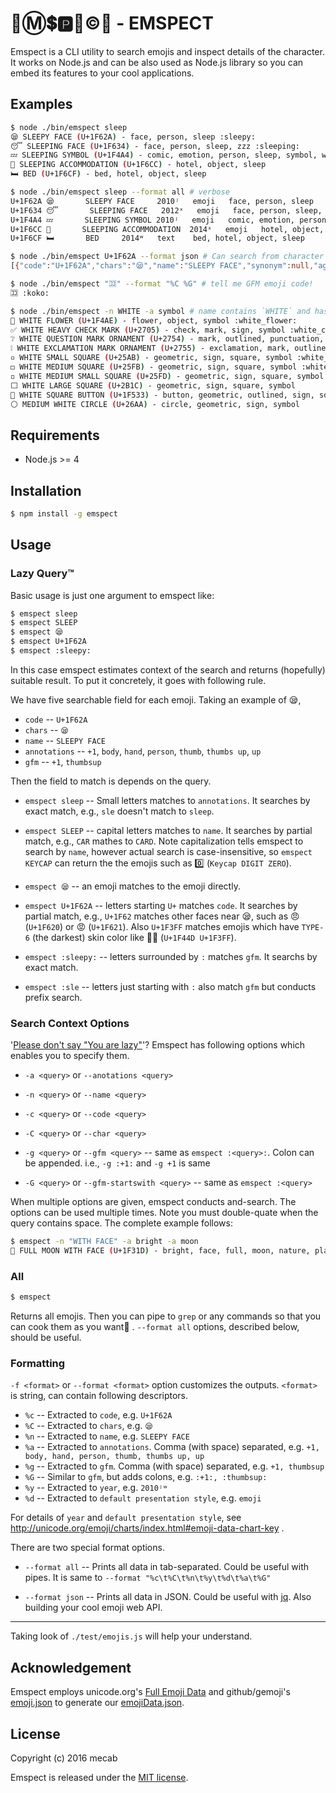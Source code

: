 📧Ⓜ️💲🅿️📧©️📍  - EMSPECT
========================
Emspect is a CLI utility to search emojis and inspect details of the character.
It works on Node.js and can be also used as Node.js library so you can embed its features to your cool applications.

Examples
--------
```bash
$ node ./bin/emspect sleep
😪 SLEEPY FACE (U+1F62A) - face, person, sleep :sleepy:
😴 SLEEPING FACE (U+1F634) - face, person, sleep, zzz :sleeping:
💤 SLEEPING SYMBOL (U+1F4A4) - comic, emotion, person, sleep, symbol, word, zzz :zzz:
🛌 SLEEPING ACCOMMODATION (U+1F6CC) - hotel, object, sleep
🛏 BED (U+1F6CF) - bed, hotel, object, sleep
```

```bash
$ node ./bin/emspect sleep --format all # verbose
U+1F62A 😪       SLEEPY FACE     2010ʲ   emoji   face, person, sleep     :sleepy:
U+1F634 😴       SLEEPING FACE   2012ˣ   emoji   face, person, sleep, zzz        :sleeping:
U+1F4A4 💤       SLEEPING SYMBOL 2010ʲ   emoji   comic, emotion, person, sleep, symbol, word, zzz        :zzz:
U+1F6CC 🛌       SLEEPING ACCOMMODATION  2014ˣ   emoji   hotel, object, sleep
U+1F6CF 🛏       BED     2014ʷ   text    bed, hotel, object, sleep
```

```bash
$ node ./bin/emspect U+1F62A --format json # Can search from character code. Also output in JSON
[{"code":"U+1F62A","chars":"😪","name":"SLEEPY FACE","synonym":null,"age":"2010ʲ","default":"emoji","annotations":["face","person","sleep"],"aliases":["sleepy"]}]
```

```bash
$ node ./bin/emspect "🈁" --format "%C %G" # tell me GFM emoji code!
🈁 :koko:
```

```bash
$ node ./bin/emspect -n WHITE -a symbol # name contains `WHITE` and has annotation `symbol`
💮 WHITE FLOWER (U+1F4AE) - flower, object, symbol :white_flower:
✅ WHITE HEAVY CHECK MARK (U+2705) - check, mark, sign, symbol :white_check_mark:
❔ WHITE QUESTION MARK ORNAMENT (U+2754) - mark, outlined, punctuation, question, symbol, word :grey_question:
❕ WHITE EXCLAMATION MARK ORNAMENT (U+2755) - exclamation, mark, outlined, punctuation, symbol, word :grey_exclamation:
▫️ WHITE SMALL SQUARE (U+25AB) - geometric, sign, square, symbol :white_small_square:
◻️ WHITE MEDIUM SQUARE (U+25FB) - geometric, sign, square, symbol :white_medium_square:
◽️ WHITE MEDIUM SMALL SQUARE (U+25FD) - geometric, sign, square, symbol
⬜️ WHITE LARGE SQUARE (U+2B1C) - geometric, sign, square, symbol
🔳 WHITE SQUARE BUTTON (U+1F533) - button, geometric, outlined, sign, square, symbol :white_square_button:
⚪️ MEDIUM WHITE CIRCLE (U+26AA) - circle, geometric, sign, symbol
```

Requirements
-------------
 - Node.js >= 4

Installation
-------------
```bash
$ npm install -g emspect
```

Usage
------
### Lazy Query™
Basic usage is just one argument to emspect like:

```bash
$ emspect sleep
$ emspect SLEEP
$ emspect 😪
$ emspect U+1F62A
$ emspect :sleepy:
```
In this case emspect estimates context of the search and returns (hopefully)
suitable result. To put it concretely, it goes with following rule.

We have five searchable field for each emoji. Taking an example of 😪,

- `code` -- `U+1F62A`
- `chars` -- `😪`
- `name` -- `SLEEPY FACE`
- `annotations` -- `+1`, `body`, `hand`, `person`, `thumb`, `thumbs up`, `up`
- `gfm` -- `+1`, `thumbsup`

Then the field to match is depends on the query.

- `emspect sleep` -- Small letters matches to `annotations`. It searches by
  exact match, e.g., `sle` doesn't match to `sleep`.

- `emspect SLEEP` -- capital letters matches to `name`. It searches by partial
  match, e.g., `CAR` mathes to `CARD`. Note capitalization tells emspect to
  search by `name`, however actual search is case-insensitive, so
  `emspect KEYCAP` can return the the emojis such as 0️⃣  (`Keycap DIGIT ZERO`).

- `emspect 😪` -- an emoji matches to the emoji directly.

- `emspect U+1F62A` -- letters starting `U+` matches `code`. It searches by
  partial match, e.g., `U+1F62` matches other faces near 😪, such as 😠 (`U+1F620`)
  or 😡 (`U+1F621`). Also `U+1F3FF` matches emojis which have `TYPE-6`
  (the darkest) skin color like 👍🏿  (`U+1F44D U+1F3FF`).

- `emspect :sleepy:` -- letters surrounded by `:` matches `gfm`. It searchs by
  exact match.

- `emspect :sle` -- letters just starting with `:` also match `gfm` but conducts
  prefix search.

### Search Context Options

'[Please don't say "You are lazy"](https://www.youtube.com/watch?v=lX-yENHkeMo)'? Emspect has following options which enables you to specify them.

- `-a <query>` or `--anotations <query>`
- `-n <query>` or `--name <query>`
- `-c <query>` or `--code <query>`
- `-C <query>` or `--char <query>`
- `-g <query>` or `--gfm <query>` -- same as `emspect :<query>:`.
  Colon can be appended.
  i.e., `-g :+1:` and `-g +1` is same

- `-G <query>` or `--gfm-startswith <query>` -- same as `emspect :<query>`

When multiple options are given, emspect conducts and-search. The options can
be used multiple times. Note you must double-quate when the query contains space.
The complete example follows:

```bash
$ emspect -n "WITH FACE" -a bright -a moon
🌝 FULL MOON WITH FACE (U+1F31D) - bright, face, full, moon, nature, place, space, weather :full_moon_with_face:
```

### All

```bash
$ emspect
```

Returns all emojis. Then you can pipe to `grep` or any commands so that you can
cook them as you want🍳 . `--format all` options, described below, should be
useful.

### Formatting

`-f <format>` or `--format <format>` option customizes the outputs. `<format>`
is string, can contain following descriptors.

- `%c` -- Extracted to  `code`, e.g. `U+1F62A`
- `%C` -- Extracted to `chars`, e.g. `😪`
- `%n` -- Extracted to `name`, e.g. `SLEEPY FACE`
- `%a` -- Extracted to `annotations`. Comma (with space) separated, e.g.
  `+1, body, hand, person, thumb, thumbs up, up`
- `%g` -- Extracted to `gfm`. Comma (with space) separated, e.g. `+1, thumbsup`
- `%G` -- Similar to `gfm`, but adds colons, e.g. `:+1:, :thumbsup:`
- `%y` -- Extracted to `year`, e.g. `2010ʲʷ`
- `%d` -- Extracted to `default presentation style`, e.g. `emoji`

For details of `year` and `default presentation style`, see
http://unicode.org/emoji/charts/index.html#emoji-data-chart-key .

There are two special format options.

- `--format all` -- Prints all data in tab-separated. Could be useful with
  pipes. It is same to `--format "%c\t%C\t%n\t%y\t%d\t%a\t%G"`

- `--format json` -- Prints all data in JSON. Could be useful with
  [jq](https://stedolan.github.io/jq/). Also building your cool emoji web API.

---

Taking look of `./test/emojis.js` will help your understand.

Acknowledgement
---------------
Emspect employs unicode.org's [Full Emoji Data](http://unicode.org/emoji/charts/full-emoji-list.html) and github/gemoji's [emoji.json](https://github.com/github/gemoji/blob/master/db/emoji.json) to generate our [emojiData.json](https://github.com/mecab/emspect/blob/master/emojiData.json).

License
-------
Copyright (c) 2016 mecab

Emspect is released under the [MIT license](https://github.com/mecab/emspect/blob/master/LICENSE).
